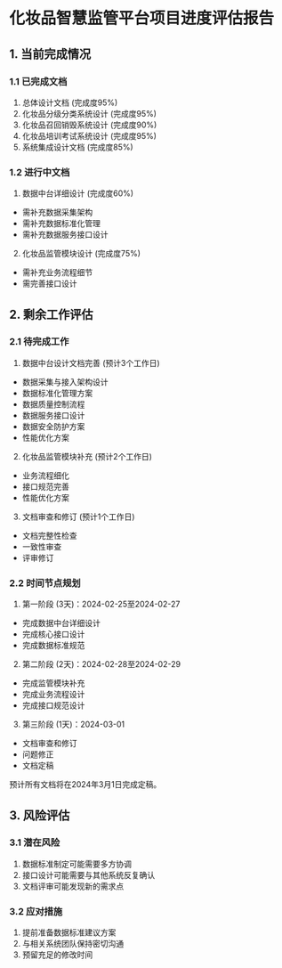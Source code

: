 # 化妆品智慧监管平台项目进度评估报告

## 1. 当前完成情况

### 1.1 已完成文档
1. 总体设计文档 (完成度95%)
2. 化妆品分级分类系统设计 (完成度95%)
3. 化妆品召回销毁系统设计 (完成度90%)
4. 化妆品培训考试系统设计 (完成度95%)
5. 系统集成设计文档 (完成度85%)

### 1.2 进行中文档
1. 数据中台详细设计 (完成度60%)
- 需补充数据采集架构
- 需补充数据标准化管理
- 需补充数据服务接口设计

2. 化妆品监管模块设计 (完成度75%)
- 需补充业务流程细节
- 需完善接口设计

## 2. 剩余工作评估

### 2.1 待完成工作
1. 数据中台设计文档完善 (预计3个工作日)
- 数据采集与接入架构设计
- 数据标准化管理方案
- 数据质量控制流程
- 数据服务接口设计
- 数据安全防护方案
- 性能优化方案

2. 化妆品监管模块补充 (预计2个工作日)
- 业务流程细化
- 接口规范完善
- 性能优化方案

3. 文档审查和修订 (预计1个工作日)
- 文档完整性检查
- 一致性审查
- 评审修订

### 2.2 时间节点规划

1. 第一阶段 (3天)：2024-02-25至2024-02-27
- 完成数据中台详细设计
- 完成核心接口设计
- 完成数据标准规范

2. 第二阶段 (2天)：2024-02-28至2024-02-29
- 完成监管模块补充
- 完成业务流程设计
- 完成接口规范设计

3. 第三阶段 (1天)：2024-03-01
- 文档审查和修订
- 问题修正
- 文档定稿

预计所有文档将在2024年3月1日完成定稿。

## 3. 风险评估

### 3.1 潜在风险
1. 数据标准制定可能需要多方协调
2. 接口设计可能需要与其他系统反复确认
3. 文档评审可能发现新的需求点

### 3.2 应对措施
1. 提前准备数据标准建议方案
2. 与相关系统团队保持密切沟通
3. 预留充足的修改时间